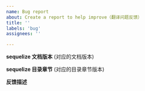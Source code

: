 ```yaml
---
name: Bug report
about: Create a report to help improve（翻译问题反馈）
title: ''
labels: 'bug'
assignees: ''

---
```


**sequelize 文档版本**
(对应的文档版本)

**sequelize 目录章节**
(对应的目录章节版本)

**反馈描述**
